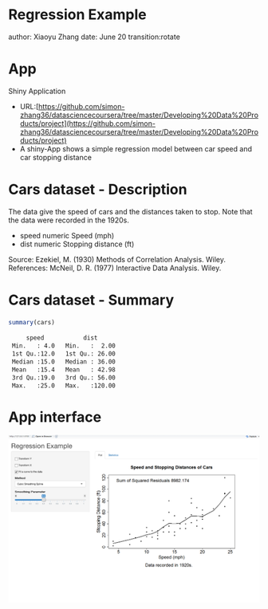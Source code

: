 Regression Example
========================================================
author: Xiaoyu Zhang
date: June 20
transition:rotate

App
============================

Shiny Application
- URL:[https://github.com/simon-zhang36/datasciencecoursera/tree/master/Developing%20Data%20Products/project](https://github.com/simon-zhang36/datasciencecoursera/tree/master/Developing%20Data%20Products/project)
- A shiny-App shows a simple regression model between car speed and car stopping distance



Cars dataset - Description
========================================================

The data give the speed of cars and the distances taken to stop. Note that the data were recorded in the 1920s.

- speed	 numeric	 Speed (mph)
- dist	 numeric	 Stopping distance (ft)

Source: Ezekiel, M. (1930) Methods of Correlation Analysis. Wiley.
References: McNeil, D. R. (1977) Interactive Data Analysis. Wiley.

Cars dataset - Summary
========================================================


```r
summary(cars)
```

```
     speed           dist       
 Min.   : 4.0   Min.   :  2.00  
 1st Qu.:12.0   1st Qu.: 26.00  
 Median :15.0   Median : 36.00  
 Mean   :15.4   Mean   : 42.98  
 3rd Qu.:19.0   3rd Qu.: 56.00  
 Max.   :25.0   Max.   :120.00  
```

App interface
========================================================

![App interface](./project-figure/interface.PNG)

